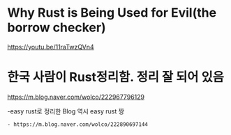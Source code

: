# Why Rust is Being Used for Evil(the borrow checker)

https://youtu.be/11raTwzQVn4


# 한국 사람이 Rust정리함. 정리 잘 되어 있음

https://m.blog.naver.com/wolco/222967796129


  -easy rust로 정리한 Blog 역시 easy rust 짱

    - https://m.blog.naver.com/wolco/222890697144
